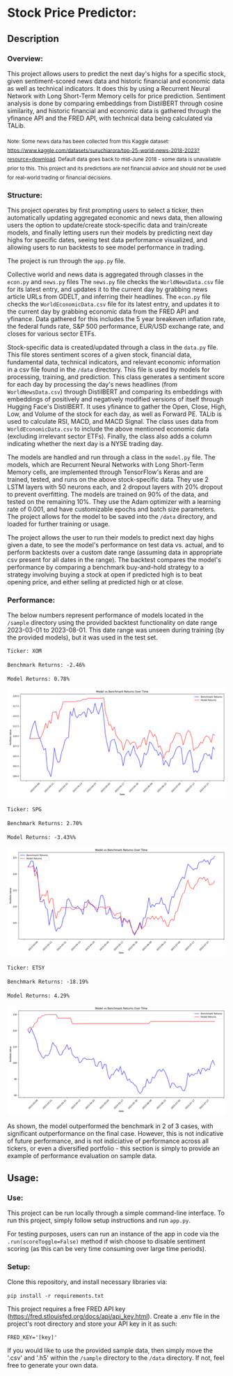 # Stock Price Predictor:
## Description
### Overview:
This project allows users to predict the next day's highs for a specific stock, given sentiment-scored news data and historic financial and economic data as well as technical indicators. It does this by using a Recurrent Neural Network with Long Short-Term Memory cells for price prediction. Sentiment analysis is done by comparing embeddings from DistilBERT through cosine similarity, and historic financial and economic data is gathered through the yfinance API and the FRED API, with technical data being calculated via TALib. 

<sub>Note: Some news data has been collected from this Kaggle dataset: https://www.kaggle.com/datasets/suruchiarora/top-25-world-news-2018-2023?resource=download. Default data goes back to mid-June 2018 - some data is unavailable prior to this. This project and its predictions are not financial advice and should not be used for real-world trading or financial decisions.</sub>
### Structure:
This project operates by first prompting users to select a ticker, then automatically updating aggregated economic and news data, then allowing users the option to update/create stock-specific data and train/create models, and finally letting users run their models by predicting next day highs for specific dates, seeing test data performance visualized, and allowing users to run backtests to see model performance in trading.

The project is run through the `app.py` file.

Collective world and news data is aggregated through classes in the `econ.py` and `news.py` files
The `news.py` file checks the `WorldNewsData.csv` file for its latest entry, and updates it to the current day by grabbing news article URLs from GDELT, and inferring their headlines.
The `econ.py` file checks the `WorldEconomicData.csv` file for its latest entry, and updates it to the current day by grabbing economic data from the FRED API and yfinance.
Data gathered for this includes the 5 year breakeven inflation rate, the federal funds rate, S&P 500 performance, EUR/USD exchange rate, and closes for various sector ETFs.

Stock-specific data is created/updated through a class in the `data.py` file. This file stores sentiment scores of a given stock, financial data, fundamental data, technical indicators, and relevant economic information in a csv file found in the `/data` directory. This file is used by models for processing, training, and prediction.
This class generates a sentiment score for each day by processing the day's news headlines (from `WorldNewsData.csv`) through DistilBERT and comparing its embeddings with embeddings of positively and negatively modified versions of itself through Hugging Face's DistilBERT. It uses yfinance to gather the Open, Close, High, Low, and Volume of the stock for each day, as well as Forward PE. TALib is used to calculate RSI, MACD, and MACD Signal. The class uses data from `WorldEconomicData.csv` to include the above mentioned economic data (excluding irrelevant sector ETFs). Finally, the class also adds a column indicating whether the next day is a NYSE trading day.

The models are handled and run through a class in the `model.py` file. The models, which are Recurrent Neural Networks with Long Short-Term Memory cells, are implemented through TensorFlow's Keras and are trained, tested, and runs on the above stock-specific data. They use 2 LSTM layers with 50 neurons each, and 2 dropout layers with 20% dropout to prevent overfitting. The models are trained on 90% of the data, and tested on the remaining 10%. They use the Adam optimizer with a learning rate of 0.001, and have customizable epochs and batch size parameters.
The project allows for the model to be saved into the `/data` directory, and loaded for further training or usage.

The project allows the user to run their models to predict next day highs given a date, to see the model's performance on test data vs. actual, and to perform backtests over a custom date range (assuming data in appropriate csv present for all dates in the range).
The backtest compares the model's performance by comparing a benchmark buy-and-hold strategy to a strategy involving buying a stock at open if predicted high is to beat opening price, and either selling at predicted high or at close.
### Performance:
The below numbers represent performance of models located in the `/sample` directory using the provided backtest functionality on date range 2023-03-01 to 2023-08-01. This date range was unseen during training (by the provided models), but it was used in the test set.

```
Ticker: XOM

Benchmark Returns: -2.46%

Model Returns: 0.78%
```
![XOM Sample Model Performance](sample/performance/xom.png)
```
Ticker: SPG

Benchmark Returns: 2.70%

Model Returns: -3.43%%
```
![SPG Sample Model Performance](sample/performance/spg.png)
```
Ticker: ETSY

Benchmark Returns: -18.19%

Model Returns: 4.29%
```
![ETSY Sample Model Performance](sample/performance/etsy.png)

As shown, the model outperformed the benchmark in 2 of 3 cases, with significant outperformance on the final case. However, this is not indicative of future performance, and is not indiciative of performance across all tickers, or even a diversified portfolio - this section is simply to provide an example of performance evaluation on sample data.
## Usage:
### Use:
This project can be run locally through a simple command-line interface. To run this project, simply follow setup instructions and run `app.py`.

For testing purposes, users can run an instance of the app in code via the `.run(scoreToggle=False)` method if wish choose to disable sentiment scoring (as this can be very time consuming over large time periods).
### Setup:
Clone this repository, and install necessary libraries via:

`pip install -r requirements.txt`

This project requires a free FRED API key (https://fred.stlouisfed.org/docs/api/api_key.html). Create a .env file in the project's root directory and store your API key in it as such:
```
FRED_KEY='[key]'
```

If you would like to use the provided sample data, then simply move the '.csv' and '.h5' within the `/sample` directory to the `/data` directory. If not, feel free to generate your own data.

